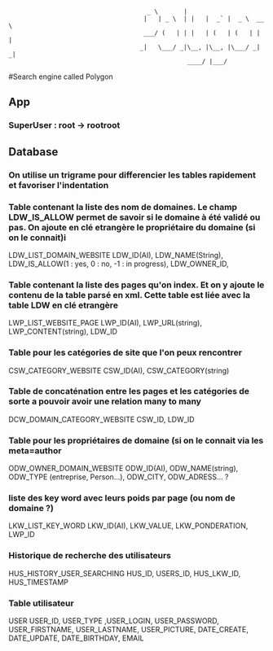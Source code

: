                                           _ \       |
                                         |   | _ \  | |   |  _` |  _ \  __ \
                                         ___/ (   | | |   | (   | (   | |   |
                                        _|   \___/ _|\__, |\__, |\___/ _|  _|
                                                     ____/ |___/
                                        



#Search engine called Polygon

## App
### SuperUser : root -> rootroot

## Database
### On utilise un trigrame pour differencier les tables rapidement et favoriser l'indentation

### Table contenant la liste des nom de domaines. Le champ LDW_IS_ALLOW permet de savoir si le domaine à été validé ou pas. On ajoute en clé etrangère le propriétaire du domaine (si on le connait)i
LDW_LIST_DOMAIN_WEBSITE
LDW_ID(AI), LDW_NAME(String), LDW_IS_ALLOW(1 : yes, 0 : no, -1 : in progress), LDW_OWNER_ID,

### Table contenant la liste des pages qu'on index. Et on y ajoute le contenu de la table parsé en xml. Cette table est liée avec la table LDW en clé etrangère
LWP_LIST_WEBSITE_PAGE
LWP_ID(AI), LWP_URL(string), LWP_CONTENT(string), LDW_ID

### Table pour les catégories de site que l'on peux rencontrer
CSW_CATEGORY_WEBSITE
CSW_ID(AI), CSW_CATEGORY(string)

### Table de concaténation entre les pages et les catégories de sorte a pouvoir avoir une relation many to many
DCW_DOMAIN_CATEGORY_WEBSITE
CSW_ID, LDW_ID

### Table pour les propriétaires de domaine (si on le connait via les meta=author
ODW_OWNER_DOMAIN_WEBSITE
ODW_ID(AI), ODW_NAME(string), ODW_TYPE (entreprise, Person…), ODW_CITY, ODW_ADRESS… ?

### liste des key word avec leurs poids par page (ou nom de domaine ?)
LKW_LIST_KEY_WORD
LKW_ID(AI), LKW_VALUE, LKW_PONDERATION, LWP_ID

### Historique de recherche des utilisateurs
HUS_HISTORY_USER_SEARCHING
HUS_ID, USERS_ID, HUS_LKW_ID, HUS_TIMESTAMP

### Table utilisateur
USER
USER_ID, USER_TYPE ,USER_LOGIN, USER_PASSWORD, USER_FIRSTNAME, USER_LASTNAME, USER_PICTURE, DATE_CREATE, DATE_UPDATE, DATE_BIRTHDAY, EMAIL

